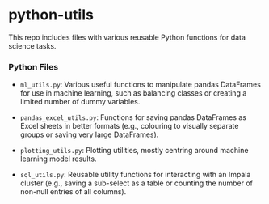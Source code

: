# python-utils
This repo includes files with various reusable Python functions for data science tasks.

### Python Files
- `ml_utils.py`: Various useful functions to manipulate pandas DataFrames for use in machine learning, such as balancing classes or creating a limited number of dummy variables.

- `pandas_excel_utils.py`: Functions for saving pandas DataFrames as Excel sheets in better formats (e.g., colouring to visually separate groups or saving very large DataFrames).

- `plotting_utils.py`: Plotting utilities, mostly centring around machine learning model results.

- `sql_utils.py`: Reusable utility functions for interacting with an Impala cluster (e.g., saving a sub-select as a table or counting the number of non-null entries of all columns).
